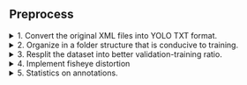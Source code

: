 ## Preprocess


<details><summary>1. Convert the original XML files into YOLO TXT format.</summary>

```bash
$ python xml2txt.py
```

</details>


<details><summary>2. Organize in a folder structure that is conducive to training.</summary>

```bash
$ python folderStructure.py
```

</details>


<details><summary>3. Resplit the dataset into better validation-training ratio.</summary>

```bash
$ python resplit.py
```

</details>


<details><summary>4. Implement fisheye distortion</summary>

```bash
$ ./fisheye
```

</details>

<details><summary>5. Statistics on annotations.</summary>

```bash
$ python statistics.py
```

</details>
